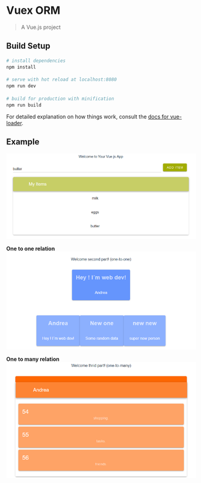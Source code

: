 # Vuex ORM

> A Vue.js project

## Build Setup

``` bash
# install dependencies
npm install

# serve with hot reload at localhost:8080
npm run dev

# build for production with minification
npm run build
```

For detailed explanation on how things work, consult the [docs for vue-loader](http://vuejs.github.io/vue-loader).

## Example

![alt text](https://github.com/andreabecerrab/vuex_projects/blob/master/vuex-orm/src/img/orm.png)

**One to one relation** <br/>
![alt text](https://github.com/andreabecerrab/vuex_projects/blob/master/vuex-orm/src/img/orm-one-to-one.png)

**One to many relation**<br/>
![alt text](https://github.com/andreabecerrab/vuex_projects/blob/master/vuex-orm/src/img/orm-one-to-many.png)
